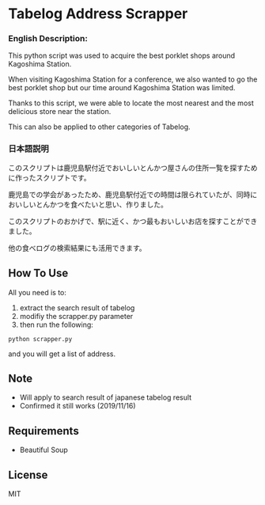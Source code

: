 # Tabelog Address Scrapper

### English Description:

This python script was used to acquire the best porklet shops around Kagoshima Station.

When visiting Kagoshima Station for a conference, we also wanted to go the best porklet shop but our time around Kagoshima Station was limited.

Thanks to this script, we were able to locate the most nearest and the most delicious store near the station.

This can also be applied to other categories of Tabelog. 

### 日本語説明

このスクリプトは鹿児島駅付近でおいしいとんかつ屋さんの住所一覧を探すために作ったスクリプトです。

鹿児島での学会があったため、鹿児島駅付近での時間は限られていたが、同時においしいとんかつを食べたいと思い、作りました。

このスクリプトのおかげで、駅に近く、かつ最もおいしいお店を探すことができました。

他の食べログの検索結果にも活用できます。

## How To Use

All you need is to:
1. extract the search result of tabelog
1. modifiy the scrapper.py parameter
1. then run the following:

```
python scrapper.py
```

and you will get a list of address.

## Note
- Will apply to search result of japanese tabelog result
- Confirmed it still works (2019/11/16)

## Requirements
- Beautiful Soup

## License
MIT